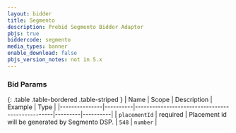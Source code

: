 ```yaml
---
layout: bidder
title: Segmento
description: Prebid Segmento Bidder Adaptor
pbjs: true
biddercode: segmento
media_types: banner
enable_download: false
pbjs_version_notes: not in 5.x
---
```


### Bid Params

{: .table .table-bordered .table-striped }
| Name          | Scope    | Description                                     | Example | Type     |
|---------------|----------|-------------------------------------------------|---------|----------|
| `placementId` | required | Placement id will be generated by Segmento DSP. | `548`   | `number` |
